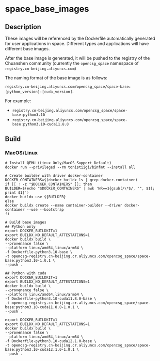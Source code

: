 # space_base_images

## Description
These images will be referenced by the Dockerfile automatically generated for user applications in space. Different types and applications will have different base images.

After the base image is generated, it will be pushed to the registry of the Chuanshen community (currently the `opencsg_space` namespace of `registry.cn-beijing.aliyuncs.com`)

The naming format of the base image is as follows:

`registry.cn-beijing.aliyuncs.com/opencsg_space/space-base:[python_version]-[cuda_version]`.

For example:
- `registry.cn-beijing.aliyuncs.com/opencsg_space/space-base:python3.10`
- `registry.cn-beijing.aliyuncs.com/opencsg_space/space-base:python3.10-cuda11.8.0`

## Build

### MacOS/Linux

```shell
# Install QEMU (Linux Only/MacOS Support Default)
docker run --privileged --rm tonistiigi/binfmt --install all

# Create builder with driver docker-container
DOCKER_CONTAINERS=$(docker buildx ls | grep docker-container)
if [[ ! -z "$DOCKER_CONTAINERS" ]]; then
BUILDER=$(echo "$DOCKER_CONTAINERS" | awk 'NR==1{gsub(/\*$/, "", $1); print $1}')
docker buildx use ${BUILDER}
else
docker buildx create --name container-builder --driver docker-container --use --bootstrap
fi

# Build base images
## Python only
export DOCKER_BUILDKIT=1
export BUILDX_NO_DEFAULT_ATTESTATIONS=1
docker buildx build \ 
--provenance false \ 
--platform linux/amd64,linux/arm64 \ 
-f Dockerfile-python3.10-base \ 
-t opencsg-registry.cn-beijing.cr.aliyuncs.com/opencsg_space/space-base:python3.10-1.0.1 \ 
--push .

## Python with cuda
export DOCKER_BUILDKIT=1
export BUILDX_NO_DEFAULT_ATTESTATIONS=1
docker buildx build \ 
--provenance false \ 
--platform linux/amd64,linux/arm64 \ 
-f Dockerfile-python3.10-cuda11.8.0-base \ 
-t opencsg-registry.cn-beijing.cr.aliyuncs.com/opencsg_space/space-base:python3.10-cuda11.8.0-1.0.1 \ 
--push .

export DOCKER_BUILDKIT=1
export BUILDX_NO_DEFAULT_ATTESTATIONS=1
docker buildx build \ 
--provenance false \ 
--platform linux/amd64,linux/arm64 \ 
-f Dockerfile-python3.10-cuda12.1.0-base \ 
-t opencsg-registry.cn-beijing.cr.aliyuncs.com/opencsg_space/space-base:python3.10-cuda12.1.0-1.0.1 \ 
--push .
```